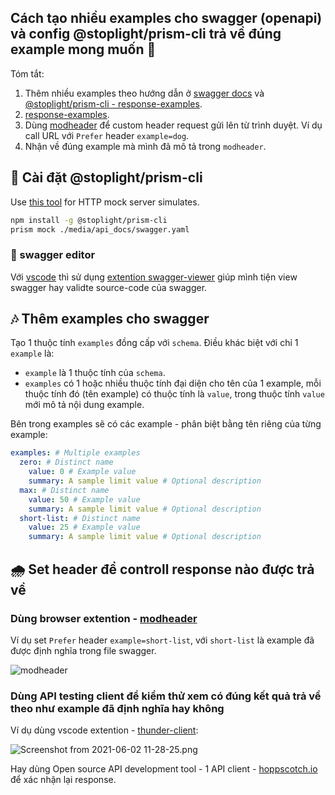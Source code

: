 ## Cách tạo nhiều examples cho swagger (openapi) và config @stoplight/prism-cli trả về đúng example mong muốn  🦥

Tóm tắt:

1. Thêm nhiều examples theo hướng dẫn ở [swagger docs](https://swagger.io/docs/specification/adding-examples/) và [@stoplight/prism-cli - response-examples](https://meta.stoplight.io/docs/prism/83dbbd75532cf-http-mocking#response-examples).
2. [response-examples](https://meta.stoplight.io/docs/prism/docs/guides/01-mocking.md#response-examples).
3. Dùng [modheader](https://bewisse.com/modheader/) để custom header request gửi lên từ trình duyệt. Ví dụ call URL với `Prefer` header `example=dog`.
4. Nhận về đúng example mà mình đã mô tả trong `modheader`.

## 🧱 Cài đặt @stoplight/prism-cli

Use [this tool](https://meta.stoplight.io/docs/prism/README.md) for HTTP mock server simulates.

```sh
npm install -g @stoplight/prism-cli
prism mock ./media/api_docs/swagger.yaml
```

### 📓 swagger editor

Với [vscode](https://code.visualstudio.com/) thì sử dụng [extention swagger-viewer](https://marketplace.visualstudio.com/items?itemName=Arjun.swagger-viewer) giúp mình tiện view swagger hay validte source-code của swagger.

## 🎶 Thêm examples cho swagger

Tạo 1 thuộc tính `examples` đồng cấp với `schema`. Điều khác biệt với chỉ 1 `example` là:

- `example` là 1 thuộc tính của `schema`.
- `examples` có 1 hoặc nhiều thuộc tính đại diện cho tên của 1 example, mỗi thuộc tính đó (tên example) có thuộc tính là `value`, trong thuộc tính `value` mới mô tả nội dung example.

Bên trong examples sẽ có các example - phân biệt bằng tên riêng của từng example:

```yaml
examples: # Multiple examples
  zero: # Distinct name
    value: 0 # Example value
    summary: A sample limit value # Optional description
  max: # Distinct name
    value: 50 # Example value
    summary: A sample limit value # Optional description
  short-list: # Distinct name
    value: 25 # Example value
    summary: A sample limit value # Optional description
```

## 🌧 Set header để controll response nào được trả về

### Dùng browser extention - [modheader](https://bewisse.com/modheader/)

Ví dụ set `Prefer` header `example=short-list`, với `short-list` là example đã được định nghĩa trong file swagger.

![modheader](https://cdn.hashnode.com/res/hashnode/image/upload/v1621820179271/DPRcKSL0c.png)

### Dùng API testing client để kiểm thử xem có đúng kết quả trả về theo như example đã định nghĩa hay không

Ví dụ dùng vscode extention - [thunder-client](https://marketplace.visualstudio.com/items?itemName=rangav.vscode-thunder-client):

![Screenshot from 2021-06-02 11-28-25.png](https://cdn.hashnode.com/res/hashnode/image/upload/v1622608339558/sYTE8ROwp.png)

Hay dùng Open source API development tool - 1 API client - [hoppscotch.io](https://hoppscotch.io/) để xác nhận lại response.
